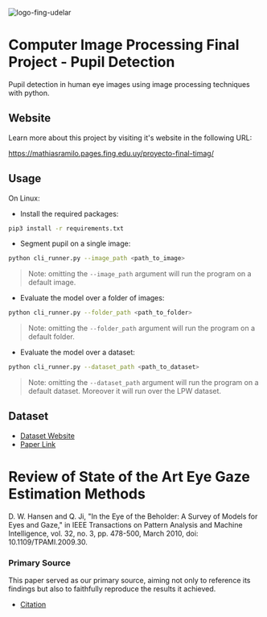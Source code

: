 ![logo-fing-udelar](https://github.com/mathiramilo/Pupil-Detection/assets/42822912/64d79044-a2d4-4ba5-bde0-44d66a8b0eb3)
# Computer Image Processing Final Project - Pupil Detection

Pupil detection in human eye images using image processing techniques with python.

## Website

Learn more about this project by visiting it's website in the following URL:

https://mathiasramilo.pages.fing.edu.uy/proyecto-final-timag/

## Usage

On Linux:

- Install the required packages:

```bash
pip3 install -r requirements.txt
```

- Segment pupil on a single image:

```bash
python cli_runner.py --image_path <path_to_image>
```

> Note: omitting the `--image_path` argument will run the program on a default image.

- Evaluate the model over a folder of images:

```bash
python cli_runner.py --folder_path <path_to_folder>
```

> Note: omitting the `--folder_path` argument will run the program on a default folder.

- Evaluate the model over a dataset:

```bash
python cli_runner.py --dataset_path <path_to_dataset>
```

> Note: omitting the `--dataset_path` argument will run the program on a default dataset. Moreover it will run over the LPW dataset.

## Dataset

- [Dataset Website](https://www.mpi-inf.mpg.de/departments/computer-vision-and-machine-learning/research/gaze-based-human-computer-interaction/labelled-pupils-in-the-wild-lpw)
- [Paper Link](https://arxiv.org/pdf/1511.05768.pdf)

# Review of State of the Art Eye Gaze Estimation Methods

D. W. Hansen and Q. Ji, "In the Eye of the Beholder: A Survey of Models for Eyes and Gaze," in IEEE Transactions on Pattern Analysis and Machine Intelligence, vol. 32, no. 3, pp. 478-500, March 2010, doi: 10.1109/TPAMI.2009.30.

### Primary Source

This paper served as our primary source, aiming not only to reference its findings but also to faithfully reproduce the results it achieved.

- [Citation](https://www.hci.uni-tuebingen.de/assets/pdf/publications/WTCKWE092015.pdf)
